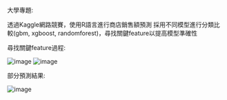 大學專題:

透過Kaggle網路競賽，使用R語言進行商店銷售額預測
採用不同模型進行分類比較(gbm, xgboost, randomforest)，尋找關鍵feature以提高模型準確性

尋找關鍵feature過程:

![image](https://github.com/user-attachments/assets/7d5b1b0b-c5fe-4933-9711-002addc07fd6)
![image](https://github.com/user-attachments/assets/245f7498-e9e0-48d5-a160-628919cbc815)

部分預測結果:

![image](https://github.com/user-attachments/assets/1e2a59c2-629a-4966-ab63-95c7668730d0)
